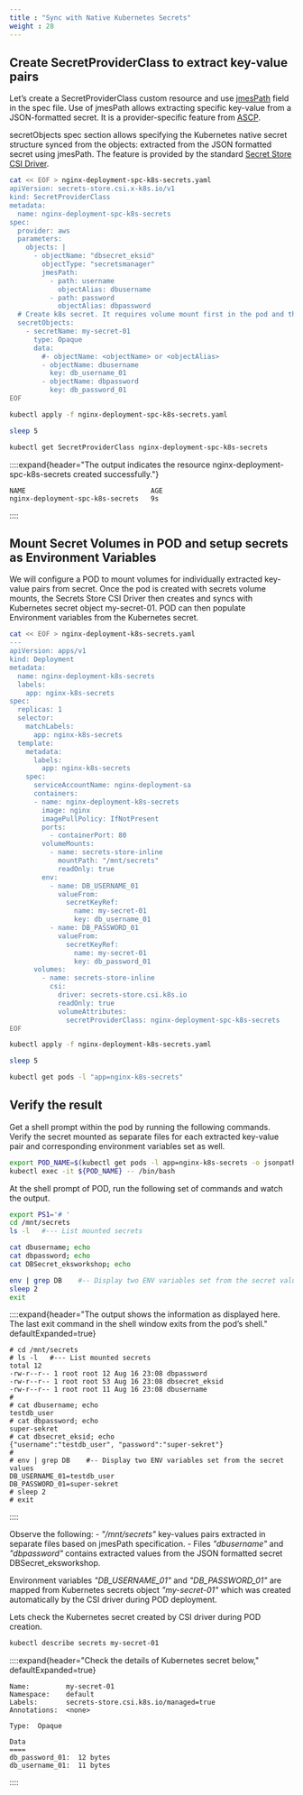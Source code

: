 ```yaml
---
title : "Sync with Native Kubernetes Secrets"
weight : 28
---
```


## **Create SecretProviderClass to extract key-value pairs**

Let’s create a SecretProviderClass custom resource and use [jmesPath](https://jmespath.org/) field in the spec file. Use of jmesPath allows extracting specific key-value from a JSON-formatted secret. It is a provider-specific feature from [ASCP](https://github.com/aws/secrets-store-csi-driver-provider-aws).

secretObjects spec section allows specifying the Kubernetes native secret structure synced from the objects: extracted from the JSON formatted secret using jmesPath. The feature is provided by the standard [Secret Store CSI Driver](https://secrets-store-csi-driver.sigs.k8s.io/topics/sync-as-kubernetes-secret.html).

```bash
cat << EOF > nginx-deployment-spc-k8s-secrets.yaml
apiVersion: secrets-store.csi.x-k8s.io/v1
kind: SecretProviderClass
metadata:
  name: nginx-deployment-spc-k8s-secrets
spec:
  provider: aws
  parameters: 
    objects: |
      - objectName: "dbsecret_eksid"
        objectType: "secretsmanager"
        jmesPath:
          - path: username
            objectAlias: dbusername
          - path: password
            objectAlias: dbpassword
  # Create k8s secret. It requires volume mount first in the pod and then sync.
  secretObjects:                
    - secretName: my-secret-01
      type: Opaque
      data:
        #- objectName: <objectName> or <objectAlias> 
        - objectName: dbusername
          key: db_username_01
        - objectName: dbpassword
          key: db_password_01
EOF

kubectl apply -f nginx-deployment-spc-k8s-secrets.yaml

sleep 5

kubectl get SecretProviderClass nginx-deployment-spc-k8s-secrets
```

::::expand{header="The output indicates the resource nginx-deployment-spc-k8s-secrets created successfully."}

```text
NAME                               AGE
nginx-deployment-spc-k8s-secrets   9s
```

::::

## **Mount Secret Volumes in POD and setup secrets as Environment Variables**

We will configure a POD to mount volumes for individually extracted key-value pairs from secret. Once the pod is created with secrets volume mounts, the Secrets Store CSI Driver then creates and syncs with Kubernetes secret object my-secret-01. POD can then populate Environment variables from the Kubernetes secret.

```bash
cat << EOF > nginx-deployment-k8s-secrets.yaml
---
apiVersion: apps/v1
kind: Deployment
metadata:
  name: nginx-deployment-k8s-secrets
  labels:
    app: nginx-k8s-secrets
spec:
  replicas: 1
  selector:
    matchLabels:
      app: nginx-k8s-secrets
  template:
    metadata:
      labels:
        app: nginx-k8s-secrets
    spec:
      serviceAccountName: nginx-deployment-sa
      containers:
      - name: nginx-deployment-k8s-secrets
        image: nginx
        imagePullPolicy: IfNotPresent
        ports:
          - containerPort: 80
        volumeMounts:
          - name: secrets-store-inline
            mountPath: "/mnt/secrets"
            readOnly: true
        env:
          - name: DB_USERNAME_01
            valueFrom:
              secretKeyRef:
                name: my-secret-01
                key: db_username_01
          - name: DB_PASSWORD_01
            valueFrom:
              secretKeyRef:
                name: my-secret-01
                key: db_password_01
      volumes:
        - name: secrets-store-inline
          csi:
            driver: secrets-store.csi.k8s.io
            readOnly: true
            volumeAttributes:
              secretProviderClass: nginx-deployment-spc-k8s-secrets
EOF

kubectl apply -f nginx-deployment-k8s-secrets.yaml

sleep 5

kubectl get pods -l "app=nginx-k8s-secrets"

```

## **Verify the result**

Get a shell prompt within the pod by running the following commands. Verify the secret mounted as separate files for each extracted key-value pair and corresponding environment variables set as well.

```bash
export POD_NAME=$(kubectl get pods -l app=nginx-k8s-secrets -o jsonpath='{.items[].metadata.name}')
kubectl exec -it ${POD_NAME} -- /bin/bash
```

At the shell prompt of POD, run the following set of commands and watch the output.

```bash
export PS1='# '
cd /mnt/secrets
ls -l   #--- List mounted secrets

cat dbusername; echo  
cat dbpassword; echo
cat DBSecret_eksworkshop; echo

env | grep DB    #-- Display two ENV variables set from the secret values
sleep 2
exit

```

::::expand{header="The output shows the information as displayed here. The last exit command in the shell window exits from the pod’s shell." defaultExpanded=true}

```text
# cd /mnt/secrets
# ls -l   #--- List mounted secrets
total 12
-rw-r--r-- 1 root root 12 Aug 16 23:08 dbpassword
-rw-r--r-- 1 root root 53 Aug 16 23:08 dbsecret_eksid
-rw-r--r-- 1 root root 11 Aug 16 23:08 dbusername
# 
# cat dbusername; echo  
testdb_user
# cat dbpassword; echo
super-sekret
# cat dbsecret_eksid; echo
{"username":"testdb_user", "password":"super-sekret"}
# 
# env | grep DB    #-- Display two ENV variables set from the secret values
DB_USERNAME_01=testdb_user
DB_PASSWORD_01=super-sekret
# sleep 2
# exit

```

::::

Observe the following:
    - *"/mnt/secrets"* key-values pairs extracted in separate files based on jmesPath specification.
    - Files *"dbusername"* and *"dbpassword"* contains extracted values from the JSON formatted secret DBSecret_eksworkshop.

Environment variables *"DB_USERNAME_01"* and *"DB_PASSWORD_01"* are mapped from Kubernetes secrets object *"my-secret-01"* which was created automatically by the CSI driver during POD deployment.

Lets check the Kubernetes secret created by CSI driver during POD creation.

```bash
kubectl describe secrets my-secret-01
```

::::expand{header="Check the details of Kubernetes secret below," defaultExpanded=true}

```text
Name:         my-secret-01
Namespace:    default
Labels:       secrets-store.csi.k8s.io/managed=true
Annotations:  <none>

Type:  Opaque

Data
====
db_password_01:  12 bytes
db_username_01:  11 bytes
```

::::
